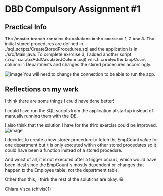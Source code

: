 # DBD Compulsory Assignment #1

## Practical Info
The /master branch contains the solutions to the exercises 1, 2 and 3.
The initial stored procedures are defined in ./sql_scripts/CreateStoredProcedures.sql and the application is in ./src/Main.java.
To complete exercise 3, I added another script (./sql_scripts/AddCalculatedColumn.sql) which creates the EmpCount column in Departments and changes the stored procedures accordingly.

![image](https://user-images.githubusercontent.com/58979857/224846826-267809ff-78fc-41cf-8a58-33b9c2638ed8.png)
You will need to change the connection to be able to run the app.

## Reflections on my work
I think there are some things I could have done better!

I could have run the SQL scripts from the application at startup instead of manually running them with the IDE.

I also think that the solution I have for the third exercise could be improved.
![image](https://user-images.githubusercontent.com/58979857/224847507-3a5d610f-cc24-40fe-a8d8-332a2178507a.png)

I decided to create a new stored procedure to fetch the EmpCount value for one department but it is only executed within other stored procedures so it could have been a function instead of a stored procedure.

And worst of all, it is not executed after a trigger occurs, which would have been ideal since the EmpCount is mostly dependent on changes that happen to the Employee table, not the department table.

Other than this, I think the rest of the solutions are okay. 😀

Chiara Visca (chivis01)
